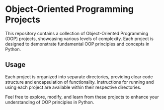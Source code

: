 # Object-Oriented Programming Projects

This repository contains a collection of Object-Oriented Programming (OOP) projects, showcasing various levels of complexity. Each project is designed to demonstrate fundamental OOP principles and concepts in Python.

## Usage

Each project is organized into separate directories, providing clear code structure and encapsulation of functionality. Instructions for running and using each project are available within their respective directories.

Feel free to explore, modify, and learn from these projects to enhance your understanding of OOP principles in Python.




